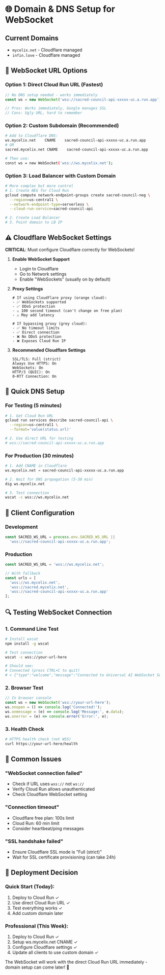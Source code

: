 # 🌐 Domain & DNS Setup for WebSocket

## Current Domains
- `mycelix.net` - Cloudflare managed
- `infin.love` - Cloudflare managed

## 🎯 WebSocket URL Options

### Option 1: Direct Cloud Run URL (Fastest)
```javascript
// No DNS setup needed - works immediately
const ws = new WebSocket('wss://sacred-council-api-xxxxx-uc.a.run.app');

// Pros: Works immediately, Google manages SSL
// Cons: Ugly URL, hard to remember
```

### Option 2: Custom Subdomain (Recommended)
```bash
# Add to Cloudflare DNS:
ws.mycelix.net    CNAME    sacred-council-api-xxxxx-uc.a.run.app
# OR
sacred.mycelix.net CNAME    sacred-council-api-xxxxx-uc.a.run.app

# Then use:
const ws = new WebSocket('wss://ws.mycelix.net');
```

### Option 3: Load Balancer with Custom Domain
```bash
# More complex but more control
# 1. Create NEG for Cloud Run
gcloud compute network-endpoint-groups create sacred-council-neg \
  --region=us-central1 \
  --network-endpoint-type=serverless \
  --cloud-run-service=sacred-council-api

# 2. Create Load Balancer
# 3. Point domain to LB IP
```

## ⚠️ Cloudflare WebSocket Settings

**CRITICAL**: Must configure Cloudflare correctly for WebSockets!

1. **Enable WebSocket Support**
   - Login to Cloudflare
   - Go to Network settings
   - Enable "WebSockets" (usually on by default)

2. **Proxy Settings**
   ```
   # If using Cloudflare proxy (orange cloud):
   - ✅ WebSockets supported
   - ✅ DDoS protection
   - ⚠️ 100 second timeout (can't change on free plan)
   - ⚠️ May add latency
   
   # If bypassing proxy (grey cloud):
   - ✅ No timeout limits
   - ✅ Direct connection
   - ❌ No DDoS protection
   - ❌ Exposes Cloud Run IP
   ```

3. **Recommended Cloudflare Settings**
   ```
   SSL/TLS: Full (strict)
   Always Use HTTPS: On
   WebSockets: On
   HTTP/3 (QUIC): On
   0-RTT Connection: On
   ```

## 🚀 Quick DNS Setup

### For Testing (5 minutes)
```bash
# 1. Get Cloud Run URL
gcloud run services describe sacred-council-api \
  --region=us-central1 \
  --format='value(status.url)'

# 2. Use direct URL for testing
# wss://sacred-council-api-xxxxx-uc.a.run.app
```

### For Production (30 minutes)
```bash
# 1. Add CNAME in Cloudflare
ws.mycelix.net → sacred-council-api-xxxxx-uc.a.run.app

# 2. Wait for DNS propagation (5-30 min)
dig ws.mycelix.net

# 3. Test connection
wscat -c wss://ws.mycelix.net
```

## 📱 Client Configuration

### Development
```javascript
const SACRED_WS_URL = process.env.SACRED_WS_URL || 
  'wss://sacred-council-api-xxxxx-uc.a.run.app';
```

### Production
```javascript
const SACRED_WS_URL = 'wss://ws.mycelix.net';

// With fallback
const urls = [
  'wss://ws.mycelix.net',
  'wss://sacred.mycelix.net', 
  'wss://sacred-council-api-xxxxx-uc.a.run.app'
];
```

## 🔍 Testing WebSocket Connection

### 1. Command Line Test
```bash
# Install wscat
npm install -g wscat

# Test connection
wscat -c wss://your-url-here

# Should see:
# Connected (press CTRL+C to quit)
# < {"type":"welcome","message":"Connected to Universal AI WebSocket Server"}
```

### 2. Browser Test
```javascript
// In browser console
const ws = new WebSocket('wss://your-url-here');
ws.onopen = () => console.log('Connected!');
ws.onmessage = (e) => console.log('Message:', e.data);
ws.onerror = (e) => console.error('Error:', e);
```

### 3. Health Check
```bash
# HTTPS health check (not WSS)
curl https://your-url-here/health
```

## 🚨 Common Issues

### "WebSocket connection failed"
- Check if URL uses `wss://` not `ws://`
- Verify Cloud Run allows unauthenticated
- Check Cloudflare WebSocket setting

### "Connection timeout"
- Cloudflare free plan: 100s limit
- Cloud Run: 60 min limit
- Consider heartbeat/ping messages

### "SSL handshake failed"
- Ensure Cloudflare SSL mode is "Full (strict)"
- Wait for SSL certificate provisioning (can take 24h)

## 🎯 Deployment Decision

### Quick Start (Today):
1. Deploy to Cloud Run ✓
2. Use direct Cloud Run URL ✓
3. Test everything works ✓
4. Add custom domain later

### Professional (This Week):
1. Deploy to Cloud Run ✓
2. Setup ws.mycelix.net CNAME ✓
3. Configure Cloudflare settings ✓
4. Update all clients to use custom domain ✓

The WebSocket will work with the direct Cloud Run URL immediately - domain setup can come later! 🚀